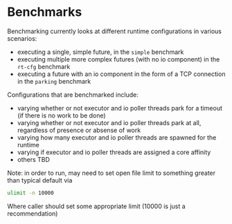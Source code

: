 # Benchmarks

Benchmarking currently looks at different runtime configurations in various scenarios: 
- executing a single, simple future, in the `simple` benchmark
- executing multiple more complex futures (with no io component) in the `rt-cfg` benchmark
- executing a future with an io component in the form of a TCP connection in the `parking` benchmark 

Configurations that are benchmarked include:
- varying whether or not executor and io poller threads park for a timeout (if there is no work to be done)
- varying whether or not executor and io poller threads park at all, regardless of presence or absense of work
- varying how many executor and io poller threads are spawned for the runtime
- varying if executor and io poller threads are assigned a core affinity
- others TBD

Note: in order to run, may need to set open file limit to something greater than typical default via
```bash
ulimit -n 10000
```
Where caller should set some appropriate limit (10000 is just a recommendation)